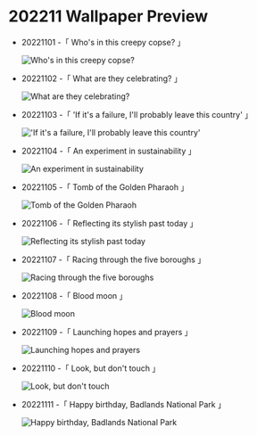 # 202211 Wallpaper Preview 
- 20221101 -「 Who's in this creepy copse? 」
  ![Who's in this creepy copse?](https://bing.com/th?id=OHR.WychwoodForest_EN-US6378774990_UHD.jpg&rf=LaDigue_UHD.jpg&pid=hp&w=3840&h=2160&rs=1&c=4) 
- 20221102 -「 What are they celebrating? 」
  ![What are they celebrating?](https://bing.com/th?id=OHR.Calacas_EN-US6430903741_UHD.jpg&rf=LaDigue_UHD.jpg&pid=hp&w=3840&h=2160&rs=1&c=4) 
- 20221103 -「 'If it's a failure, I'll probably leave this country' 」
  !['If it's a failure, I'll probably leave this country'](https://bing.com/th?id=OHR.SpruceGoose_EN-US0021752220_UHD.jpg&rf=LaDigue_UHD.jpg&pid=hp&w=3840&h=2160&rs=1&c=4) 
- 20221104 -「 An experiment in sustainability 」
  ![An experiment in sustainability](https://bing.com/th?id=OHR.AmboseliBioshere_EN-US9391999022_UHD.jpg&rf=LaDigue_UHD.jpg&pid=hp&w=3840&h=2160&rs=1&c=4) 
- 20221105 -「 Tomb of the Golden Pharaoh 」
  ![Tomb of the Golden Pharaoh](https://bing.com/th?id=OHR.Deities_EN-US8555427337_UHD.jpg&rf=LaDigue_UHD.jpg&pid=hp&w=3840&h=2160&rs=1&c=4) 
- 20221106 -「 Reflecting its stylish past today 」
  ![Reflecting its stylish past today](https://bing.com/th?id=OHR.Trossachs_EN-US0183507678_UHD.jpg&rf=LaDigue_UHD.jpg&pid=hp&w=3840&h=2160&rs=1&c=4) 
- 20221107 -「 Racing through the five boroughs 」
  ![Racing through the five boroughs](https://bing.com/th?id=OHR.MarathonSunday_EN-US0342685769_UHD.jpg&rf=LaDigue_UHD.jpg&pid=hp&w=3840&h=2160&rs=1&c=4) 
- 20221108 -「 Blood moon 」
  ![Blood moon](https://bing.com/th?id=OHR.CrestedButteEclispe_EN-US0408360129_UHD.jpg&rf=LaDigue_UHD.jpg&pid=hp&w=3840&h=2160&rs=1&c=4) 
- 20221109 -「 Launching hopes and prayers 」
  ![Launching hopes and prayers](https://bing.com/th?id=OHR.YiPeng_EN-US0467115147_UHD.jpg&rf=LaDigue_UHD.jpg&pid=hp&w=3840&h=2160&rs=1&c=4) 
- 20221110 -「 Look, but don't touch 」
  ![Look, but don't touch](https://bing.com/th?id=OHR.HedgehogNest_EN-US0590169065_UHD.jpg&rf=LaDigue_UHD.jpg&pid=hp&w=3840&h=2160&rs=1&c=4) 
- 20221111 -「 Happy birthday, Badlands National Park 」
  ![Happy birthday, Badlands National Park](https://bing.com/th?id=OHR.BadLightning_EN-US0865590962_UHD.jpg&rf=LaDigue_UHD.jpg&pid=hp&w=3840&h=2160&rs=1&c=4) 
